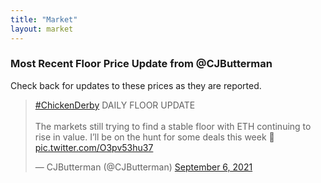 ```yaml
---
title: "Market"
layout: market
---
```


### Most Recent Floor Price Update from @CJButterman

Check back for updates to these prices as they are reported.

<blockquote class="twitter-tweet"><p lang="en" dir="ltr"><a href="https://twitter.com/hashtag/ChickenDerby?src=hash&amp;ref_src=twsrc%5Etfw">#ChickenDerby</a> DAILY FLOOR UPDATE <br><br>The markets still trying to find a stable floor with ETH continuing to rise in value. I’ll be on the hunt for some deals this week 👀 <a href="https://t.co/O3pv53hu37">pic.twitter.com/O3pv53hu37</a></p>&mdash; CJButterman (@CJButterman) <a href="https://twitter.com/CJButterman/status/1434674377170161664?ref_src=twsrc%5Etfw">September 6, 2021</a></blockquote> <script async src="https://platform.twitter.com/widgets.js" charset="utf-8"></script>
